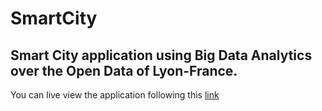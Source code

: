 # SmartCity

## Smart City application using Big Data Analytics over the Open Data of Lyon-France.

You can live view the application following this [link](www.mr3m.me/smart)